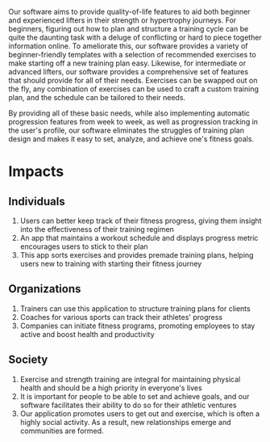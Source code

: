 Our software aims to provide quality-of-life features to aid both beginner and experienced lifters in their strength or hypertrophy journeys. 
For beginners, figuring out how to plan and structure a training cycle can be quite the daunting task with a deluge of conflicting or hard to piece together information online. To ameliorate this, 
our software provides a variety of beginner-friendly templates with a selection of recommended exercises to make starting off a new training plan easy.
Likewise, for intermediate or advanced lifters, our software provides a comprehensive set of features that should provide for all of their needs. Exercises can be swapped out on the fly, 
any combination of exercises can be used to craft a custom training plan, and the schedule can be tailored to their needs.

By providing all of these basic needs, while also implementing automatic progression features from week to week, as well as progression tracking in the user's profile, our software 
eliminates the struggles of training plan design and makes it easy to set, analyze, and achieve one's fitness goals.



# Impacts

Individuals
--
1. Users can better keep track of their fitness progress, giving them insight into the effectiveness of their training regimen
2. An app that maintains a workout schedule and displays progress metric encourages users to stick to their plan
3. This app sorts exercises and provides premade training plans, helping users new to training with starting their fitness journey

Organizations
--
1. Trainers can use this application to structure training plans for clients
2. Coaches for various sports can track their athletes' progress
3. Companies can initiate fitness programs, promoting employees to stay active and boost health and productivity


Society
-- 
1. Exercise and strength training are integral for maintaining physical health and should be a high priority in everyone's lives
2. It is important for people to be able to set and achieve goals, and our software facilitates their ability to do so for their athletic ventures
3. Our application promotes users to get out and exercise, which is often a highly social activity. As a result, new relationships emerge and communities are formed.

